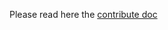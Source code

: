 Please read here the [contribute doc](https://github.com/PyCQA/pylint/blob/master/doc/contribute.rst)
